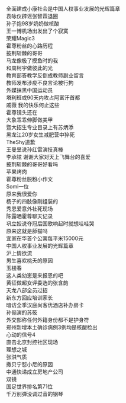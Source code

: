 全面建成小康社会是中国人权事业发展的光辉篇章  
袁咏仪辟谣张智霖退圈  
孙子抱98岁奶奶做核酸  
王一博机场出发出了个寂寞  
荣耀Magic3  
霍尊粉丝的心路历程  
披荆斩棘的哥哥  
马龙像极了摸鱼时的我  
和周柯宇做彼此的光  
教育部答教学反倒成教师副业留言  
教师发布涉疫不良言论被行拘  
外媒抹黑中国运动员  
塔利班或90天内攻占阿富汗首都  
戚薇 我的快乐何止这些  
霍尊镜头还在  
大象乖乖伸脚做美甲  
暨大招生专业目录上有苏炳添  
黑龙江20岁女生减肥营中猝死  
TheShy道歉  
王曼昱说孙红雷演技真棒  
李承铉 谢谢大家对天上飞舞台的喜爱  
披荆斩棘的哥哥好看吗  
苹果烤肉  
霍尊粉丝脱粉小作文  
Somi一位  
原来我很爱你  
杨子的四肢像刚组装的  
秀恩爱意外社死现场  
陈露晒霍尊聊天记录  
巩立姣说夺冠后国歌响起时就想哇哇哭  
原来这就是舔猫吗  
宜家在华首个公寓每平米15000元  
中国人权事业发展的光辉篇章  
沪上情欲流  
男生喜欢桃夭的原因  
玉楼春  
这人类幼崽是来报恩的吧  
黄征做超女评委选的张含韵  
天龙八部全员过招  
新东方回应培训家长  
暗访全季汉庭尚客优酒店补办房卡  
孙俪演的苏筱  
外交部称任何外籍身份都不是护身符  
郑州新增本土确诊病例3例均是核酸检出  
心动的信号4  
直击北京封控社区现场  
理想之城  
张淇气质  
撒贝宁怼小尼的原因  
中通快递成立房地产公司  
双镜  
国足世界排名第71位  
千万别弹没调过音的钢琴  
